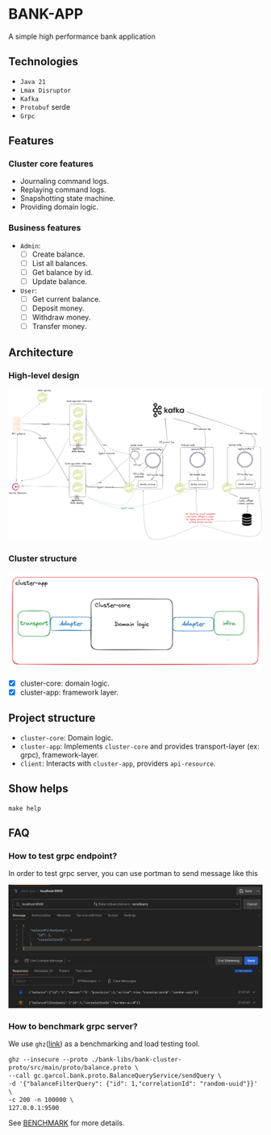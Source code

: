 # BANK-APP
A simple high performance bank application

## Technologies
- `Java 21`
- `Lmax Disruptor`
- `Kafka`
- `Protobuf` serde
- `Grpc`

## Features

### Cluster core features
- Journaling command logs.
- Replaying command logs.
- Snapshotting state machine.
- Providing domain logic.

### Business features
- `Admin`:
  - [ ] Create balance.
  - [ ] List all balances.
  - [ ] Get balance by id.
  - [ ] Update balance.
- `User`:
  - [ ] Get current balance.
  - [ ] Deposit money.
  - [ ] Withdraw money.
  - [ ] Transfer money.

## Architecture
### High-level design
![high level design](./docs/bank-app-v1.0.0.png)

### Cluster structure
![cluster-ddd.png](./docs/cluster-ddd.png)

- [X] cluster-core: domain logic.
- [X] cluster-app: framework layer.

## Project structure
- `cluster-core`: Domain logic.
- `cluster-app`: Implements `cluster-core` and provides transport-layer (ex: grpc), framework-layer.
- `client`: Interacts with `cluster-app`, providers `api-resource`.

## Show helps
```shell
make help
```

## FAQ
### How to test grpc endpoint?
In order to test grpc server, you can use portman to send message like this

![grpc-query.png](docs/examples/grpc-query.png)

### How to benchmark grpc server?
We use `ghz`([link](https://github.com/bojand/ghz)) as a benchmarking and load testing tool.

```shell
ghz --insecure --proto ./bank-libs/bank-cluster-proto/src/main/proto/balance.proto \
--call gc.garcol.bank.proto.BalanceQueryService/sendQuery \
-d '{"balanceFilterQuery": {"id": 1,"correlationId": "random-uuid"}}' \
-c 200 -n 100000 \
127.0.0.1:9500
```

See [BENCHMARK](./README_benchmark.md) for more details.
